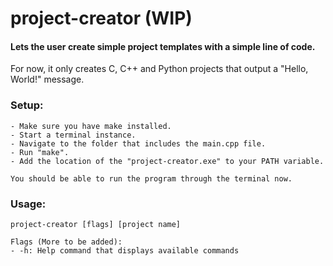# project-creator (WIP)

#### Lets the user create simple project templates with a simple line of code.

For now, it only creates C, C++ and Python projects that output a "Hello, World!" message.

### Setup:
    - Make sure you have make installed.
    - Start a terminal instance.
    - Navigate to the folder that includes the main.cpp file.
    - Run "make".
    - Add the location of the "project-creator.exe" to your PATH variable.
    
    You should be able to run the program through the terminal now.

### Usage:
    project-creator [flags] [project name]
    
    Flags (More to be added):
    - -h: Help command that displays available commands
    